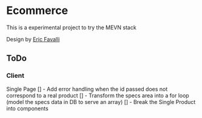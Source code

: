# Ecommerce

This is a experimental project to try the MEVN stack

Design by [Eric Favalli](https://www.linkedin.com/in/erich-favalli/)

## ToDo

### Client

Single Page
[] - Add error handling when the id passed does not correspond to a real product
[] - Transform the specs area into a for loop (model the specs data in DB to serve an array)
[] - Break the Single Product into components
